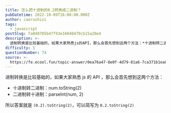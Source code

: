 ```yaml
---
title: 怎么把十进制的0.2转换成二进制？
pubDatetime: 2022-10-09T16:00:00.000Z
author: caorushizi
tags:
  - javascript
postSlug: fa048705b47f93e16040479cb15a20e4
description: >-
  进制转换是比较基础的，如果大家熟悉js的API，那么会首先想到这两个方法：*十进制转二进制：num.toString(2)*二进制转十进制：parseInt(num,2)所以答案就是`(0.2).to
difficulty: 1
questionNumber: 74
source: >-
  https://fe.ecool.fun/topic-answer/0ea76a47-8e0f-4d79-81a6-7ca371b1ea8c?orderBy=updateTime&order=desc&tagId=10
---
```


进制转换是比较基础的，如果大家熟悉 js 的 API ，那么会首先想到这两个方法：

- 十进制转二进制：num.toString(2)
- 二进制转十进制：parseInt(num, 2)

所以答案就是 `(0.2).toString(2)`，可以简写为 `0.2.toString(2)`
